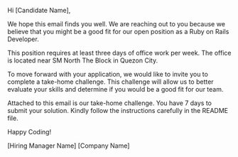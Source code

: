 Hi [Candidate Name],

We hope this email finds you well. We are reaching out to you because we believe that you might be a good fit for our open position as a Ruby on Rails Developer.

This position requires at least three days of office work per week. The office is located near SM North The Block in Quezon City.

To move forward with your application, we would like to invite you to complete a take-home challenge. This challenge will allow us to better evaluate your skills and determine if you would be a good fit for our team.

Attached to this email is our take-home challenge. You have 7 days to submit your solution.
Kindly follow the instructions carefully in the README file. 

Happy Coding!

[Hiring Manager Name]
[Company Name]
